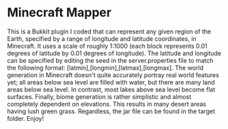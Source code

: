 # Minecraft Mapper

This is a Bukkit plugin I coded that can represent any given region of the Earth, specified by a range of longitude and latitude coordinates, in Minecraft. It uses a scale of roughly 1:1000 (each block represents 0.01 degrees of latitude by 0.01 degrees of longitude). The latitude and longitude can be specified by editing the seed in the server.properties file to match the following format: [latmin],[longmin],[latmax],[longmax].
The world generation in Minecraft doesn't quite accurately portray real world features yet; all areas below sea level are filled with water, but there are many land areas below sea level. In contrast, most lakes above sea level become flat surfaces. Finally, biome generation is rather simplistic and almost completely dependent on elevations. This results in many desert areas having lush green grass.
Regardless, the jar file can be found in the target folder. Enjoy!
